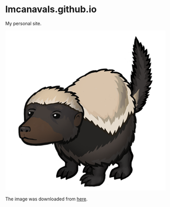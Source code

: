 # lmcanavals.github.io

My personal site.

![Favicon image](/dl/Honey-Badger-PNG-Pic.png)

The image was downloaded from [here](http://www.pngmart.com/image/159738).

